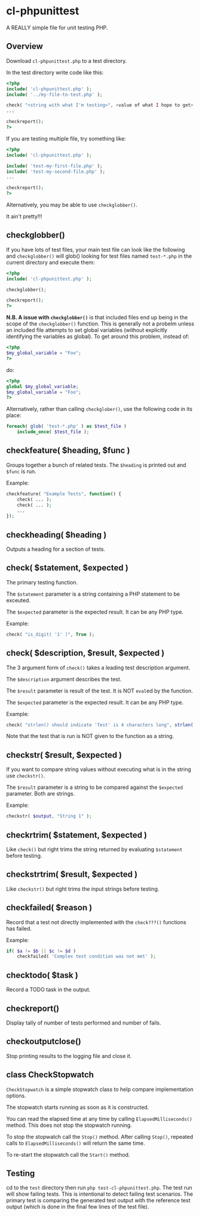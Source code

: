# cl-phpunittest

A REALLY simple file for unit testing PHP.

## Overview

Download `cl-phpunittest.php` to a test directory.

In the test directory write code like this:

```php
<?php
include( 'cl-phpunittest.php' );
include( '../my-file-to-test.php' );

check( "<string with what I'm testing>", <value of what I hope to get> );
...

checkreport();
?>
```

If you are testing multiple file, try something like:

```php
<?php
include( 'cl-phpunittest.php' );

include( 'test-my-first-file.php' );
include( 'test-my-second-file.php' );
...

checkreport();
?>
```

Alternatively, you may be able to use `checkglobber()`.

It ain't pretty!!!

## checkglobber()

If you have lots of test files, your main test file can look
like the following and `checkglobber()` will glob() looking for test files
named `test-*.php` in the current directory and execute them:

```php
<?php
include( 'cl-phpunittest.php' );

checkglobber();

checkreport();
?>
```

__N.B. A issue with `checkglobber()`__ is that included files end up being in the
scope of the `checkglobber()` function.  This is generally not a probelm unless
an included file attempts to set global variables (without explicitly
identifying the variables as global).  To get around this problem, instead of:

```php
<?php
$my_global_variable = "Foo";
?>
```

do:

```php
<?php
global $my_global_variable;
$my_global_variable = "Foo";
?>
```

Alternatively, rather than calling `checkglober()`, use the following code in
its place:

```php
foreach( glob( 'test-*.php' ) as $test_file )
    include_once( $test_file );
```

## checkfeature( $heading, $func )

Groups together a bunch of related tests.  The `$heading` is printed out and
`$func` is run.

Example:

```php
checkfeature( "Example Tests", function() {
    check( ... );
    check( ... );
    ...
});
```

## checkheading( $heading )

Outputs a heading for a section of tests.

## check( $statement, $expected )

The primary testing function.

The `$statement` parameter is a string containing a PHP statement to be
exceuted.

The `$expected` parameter is the expected result.  It can be any PHP type.

Example:

```php
check( "is_digit( '1' )", True );
```

## check( $description, $result, $expected )

The 3 argument form of `check()` takes a leading test description argument.

The `$description` argument describes the test.

The `$result` parameter is result of the test. It is NOT `eval`ed by the
function.

The `$expected` parameter is the expected result.  It can be any PHP type.

Example:

```php
check( "strlen() should indicate 'Test' is 4 characters long", strlen( 'Test' ), 4 );
```

Note that the test that is run is NOT given to the function as a string.

## checkstr( $result, $expected )

If you want to compare string values without executing what is in the string
use `checkstr()`.

The `$result` parameter is a string to be compared against the `$expected`
parameter.  Both are strings.

Example:

```php
checkstr( $output, "String 1" );
```

## checkrtrim( $statement, $expected )

Like `check()` but right trims the string returned by evaluating `$statement`
before testing.

## checkstrtrim( $result, $expected )

Like `checkstr()` but right trims the input strings before testing.

## checkfailed( $reason )

Record that a test not directly implemented with the `check???()` functions
has failed.

Example:

```php
if( $a != $b || $c != $d )
    checkfailed( 'Complex test condition was not met' );
```

## checktodo( $task )

Record a TODO task in the output.

## checkreport()

Display tally of number of tests performed and number of fails.

## checkoutputclose()

Stop printing results to the logging file and close it.

## class CheckStopwatch

`CheckStopwatch` is a simple stopwatch class to help compare implementation
options.

The stopwatch starts running as soon as it is constructed.

You can read the elapsed time at any time by calling `ElapsedMilliseconds()`
method.  This does not stop the stopwatch running.

To stop the stopwatch call the `Stop()` method.  After calling `Stop()`,
repeated calls to `ElapsedMilliseconds()` will return the same time.

To re-start the stopwatch call the `Start()` method.

## Testing

cd to the `test` directory then run `php test-cl-phpunittest.php`.  The test
run will show failing tests.  This is intentional to detect failing test
scenarios.  The primary test is comparing the generated test output with
the reference test output (which is done in the final few lines of the test
file).
